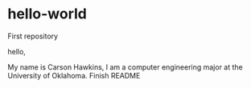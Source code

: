 # hello-world
First repository

hello,

My name is Carson Hawkins, I am a computer engineering major at the University of Oklahoma.
Finish README
